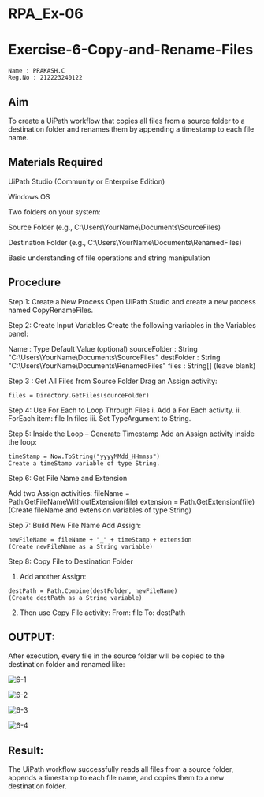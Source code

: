 # RPA_Ex-06

# Exercise-6-Copy-and-Rename-Files
~~~
Name : PRAKASH.C
Reg.No : 212223240122
~~~
## Aim
To create a UiPath workflow that copies all files from a source folder to a destination folder and renames them by appending a timestamp to each file name.

## Materials Required
UiPath Studio (Community or Enterprise Edition)

Windows OS

Two folders on your system:

Source Folder (e.g., C:\Users\YourName\Documents\SourceFiles)

Destination Folder (e.g., C:\Users\YourName\Documents\RenamedFiles)

Basic understanding of file operations and string manipulation

## Procedure
Step 1: Create a New Process
Open UiPath Studio and create a new process named CopyRenameFiles.

Step 2: Create Input Variables
Create the following variables in the Variables panel:

Name : Type	Default Value (optional)
sourceFolder : String	"C:\Users\YourName\Documents\SourceFiles"
destFolder : String	"C:\Users\YourName\Documents\RenamedFiles"
files : String[]	(leave blank)

Step 3 : Get All Files from Source Folder
Drag an Assign activity:
~~~
files = Directory.GetFiles(sourceFolder)
~~~

Step 4: Use For Each to Loop Through Files
 i. Add a For Each activity.
 ii. ForEach item: file In files
 iii. Set TypeArgument to String.

Step 5: Inside the Loop – Generate Timestamp
Add an Assign activity inside the loop:
~~~
timeStamp = Now.ToString("yyyyMMdd_HHmmss")
Create a timeStamp variable of type String.
~~~

Step 6: Get File Name and Extension

Add two Assign activities:
fileName = Path.GetFileNameWithoutExtension(file)
extension = Path.GetExtension(file)
(Create fileName and extension variables of type String)

Step 7: Build New File Name
Add Assign:
~~~
newFileName = fileName + "_" + timeStamp + extension
(Create newFileName as a String variable)
~~~
Step 8: Copy File to Destination Folder
1. Add another Assign:
~~~
destPath = Path.Combine(destFolder, newFileName)
(Create destPath as a String variable)
~~~
2. Then use Copy File activity:
From: file
To: destPath

## OUTPUT:
After execution, every file in the source folder will be copied to the destination folder and renamed like:

![6-1](https://github.com/user-attachments/assets/325d414e-3b08-412b-88f4-800ea8acbfd0)

![6-2](https://github.com/user-attachments/assets/3fe8eb90-74f1-4391-b8d2-7fbd0d5bd3a0)

![6-3](https://github.com/user-attachments/assets/68e2cc7d-aa0e-4e31-b1e1-dc5ce6166233)

![6-4](https://github.com/user-attachments/assets/552ef5c3-2ff5-4e6e-87eb-f37ac9954c49)


## Result:
The UiPath workflow successfully reads all files from a source folder, appends a timestamp to each file name, and copies them to a new destination folder.
